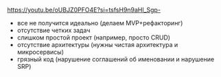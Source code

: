 https://youtu.be/oUBJZ0PFO4E?si=tsfsH9n9aHl_Sgp-

-  все не получится идеально (делаем MVP+рефакторинг)
- отсутствие четких задач
- слишком простой проект (например, просто CRUD)
- отсутствие архитектуры (нужны чистая архитектура и микросервисы)
- грязный код (нарушение соглашений об именовании и нарушение SRP)